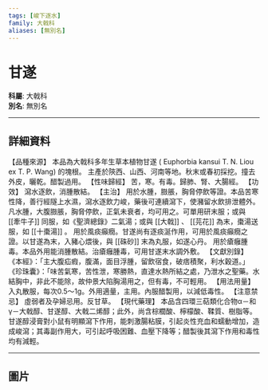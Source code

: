 ```yaml
---
tags: [峻下逐水]
family: 大戟科
aliases: [無別名]
---
```


# 甘遂

**科屬**: 大戟科  
**別名**: 無別名  

---

## 詳細資料
【品種來源】
本品為大戟科多年生草本植物甘遂 (
Euphorbia kansui
T. N. Liou ex T. P. Wang) 的塊根。 主產於陝西、山西、河南等地。秋末或春初採挖。撞去外皮，曬乾。醋製過用。
【性味歸經】
苦，寒。有毒。歸肺、腎、大腸經。
【功效】
瀉水逐飲，消腫散結。
【主治】
用於水腫，臌脹，胸脅停飲等證。本品苦寒性降，善行經隧上水濕，瀉水逐飲力峻，藥後可連續瀉下，使瀦留水飲排泄體外。凡水腫，大腹臌脹，胸脅停飲，正氣未衰者，均可用之。可單用研末服；或與 [[牽牛子]] 同服，如《聖濟總錄》二氣湯；或與 [[大戟]] 、 [[芫花]] 為末，棗湯送服，如 [[十棗湯]] 。
用於風痰癲癇。甘遂尚有逐痰涎作用，可用於風痰癲癇之證。以甘遂為末，入豬心煨後，與 [[硃砂]] 末為丸服，如遂心丹。
用於瘡癰腫毒。本品外用能消腫散結。治瘡癰腫毒，可用甘遂末水調外敷。
【文獻別錄】
《本經》：「主大腹疝瘕，腹滿，面目浮腫，留飲宿食，破痞積聚，利水穀道。」
《珍珠囊》：「味苦氣寒，苦性泄，寒勝熱，直達水熱所結之處，乃泄水之聖藥。水結胸中，非此不能除，故仲景大陷胸湯用之，但有毒，不可輕用。
【用法用量】
入丸散服，每次0.5～1g。外用適量，主用。內服醋製用，以減低毒性。
【注意禁忌】
虛弱者及孕婦忌用。反甘草。
【現代藥理】
本品含四環三萜類化合物α－和γ－大戟醇、甘遂醇、大戟二烯醇；此外，尚含棕櫚酸、檸檬酸、鞣質、樹脂等。甘遂醇浸膏對小鼠有明顯瀉下作用，能刺激腸粘膜，引起炎性充血和蠕動增加，造成峻瀉；其毒副作用大，可引起呼吸困難、血壓下降等；醋製後其瀉下作用和毒性均有減輕。

---

## 圖片
